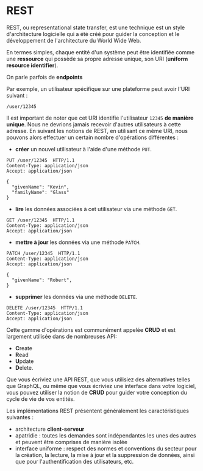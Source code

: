 # REST

REST, ou representational state transfer, est une technique est un style d'architecture logicielle qui a été créé pour guider la conception et le développement de l'architecture du World Wide Web.

En termes simples, chaque entité d'un système peut être identifiée comme une **ressource** qui possède sa propre adresse unique, son URI (**uniform resource identifier**).

On parle parfois de **endpoints**

Par exemple, un utilisateur spécifique sur une plateforme peut avoir l'URI suivant :

```
/user/12345
```

Il est important de noter que cet URI identifie l'utilisateur `12345` **de manière unique**. Nous ne devrions jamais recevoir d'autres utilisateurs à cette adresse. En suivant les notions de REST, en utilisant ce même URI, nous pouvons alors effectuer un certain nombre d'opérations différentes :
- **créer** un nouvel utilisateur à l'aide d'une méthode `PUT`.
```
PUT /user/12345  HTTP/1.1
Content-Type: application/json
Accept: application/json 

{
  "givenName": "Kevin",
  "familyName": "Glass"
}
```
- **lire** les données associées à cet utilisateur via une méthode `GET`.
```
GET /user/12345  HTTP/1.1
Content-Type: application/json
Accept: application/json 
```
- **mettre à jour** les données via une méthode `PATCH`.
```
PATCH /user/12345  HTTP/1.1
Content-Type: application/json
Accept: application/json 

{
  "givenName": "Robert",  
}
```
- **supprimer** les données via une méthode `DELETE`.
```
DELETE /user/12345  HTTP/1.1
Content-Type: application/json
Accept: application/json 
```

Cette gamme d'opérations est communément appelée **CRUD** et est largement utilisée dans de nombreuses API: 
- **C**reate
- **R**ead
- **U**pdate
- **D**elete.

Que vous écriviez une API REST, que vous utilisiez des alternatives telles que GraphQL, ou même que vous écriviez une interface dans votre logiciel, vous pouvez utiliser la notion de **CRUD** pour guider votre conception du cycle de vie de vos entités.


Les implémentations REST présentent généralement les caractéristiques suivantes :
- architecture **client-serveur**
- apatridie : toutes les demandes sont indépendantes les unes des autres et peuvent être comprises de manière isolée
- interface uniforme : respect des normes et conventions du secteur pour la création, la lecture, la mise à jour et la suppression de données, ainsi que pour l'authentification des utilisateurs, etc.